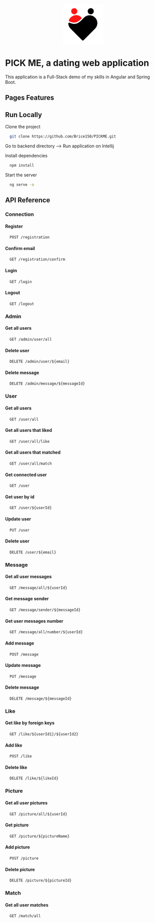 <div align="center">
<img height="130px" width="130px" src="./src/assets/images/Logo.png">
</div>
  
# PICK ME, a dating web application

This application is a Full-Stack demo of my skills in Angular and Spring Boot.

## Pages Features

## Run Locally

Clone the project

```bash
  git clone https://github.com/Brice150/PICKME.git
```

Go to backend directory 
--> Run application on Intellij

Install dependencies

```bash
  npm install
```

Start the server

```bash
  ng serve -o
```

## API Reference

### Connection

#### Register

```http
  POST /registration
```

#### Confirm email

```http
  GET /registration/confirm
```

#### Login

```http
  GET /login
```

#### Logout

```http
  GET /logout
```

### Admin

#### Get all users

```http
  GET /admin/user/all
```

#### Delete user

```http
  DELETE /admin/user/${email}
```

#### Delete message

```http
  DELETE /admin/message/${messageId}
```

### User

#### Get all users

```http
  GET /user/all
```

#### Get all users that liked

```http
  GET /user/all/like
```

#### Get all users that matched

```http
  GET /user/all/match
```

#### Get connected user

```http
  GET /user
```

#### Get user by id

```http
  GET /user/${userId}
```

#### Update user

```http
  PUT /user
```

#### Delete user

```http
  DELETE /user/${email}
```

### Message

#### Get all user messages

```http
  GET /message/all/${userId}
```

#### Get message sender

```http
  GET /message/sender/${messageId}
```

#### Get user messages number

```http
  GET /message/all/number/${userId}
```

#### Add message

```http
  POST /message
```

#### Update message

```http
  PUT /message
```

#### Delete message

```http
  DELETE /message/${messageId}
```

### Like

#### Get like by foreign keys

```http
  GET /like/${userId1}/${userId2}
```

#### Add like

```http
  POST /like
```

#### Delete like

```http
  DELETE /like/${likeId}
```

### Picture

#### Get all user pictures

```http
  GET /picture/all/${userId}
```

#### Get picture

```http
  GET /picture/${pictureName}
```

#### Add picture

```http
  POST /picture
```

#### Delete picture

```http
  DELETE /picture/${pictureId}
```

### Match

#### Get all user matches

```http
  GET /match/all
```